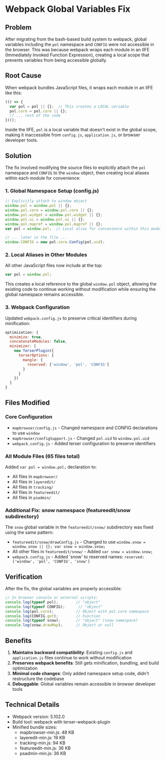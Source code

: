 # Webpack Global Variables Fix

## Problem

After migrating from the bash-based build system to webpack, global variables including the `pol` namespace and `CONFIG` were not accessible in the browser. This was because webpack wraps each module in an IIFE (Immediately Invoked Function Expression), creating a local scope that prevents variables from being accessible globally.

## Root Cause

When webpack bundles JavaScript files, it wraps each module in an IIFE like this:

```javascript
(() => {
  var pol = pol || {};  // This creates a LOCAL variable
  pol.core = pol.core || {};
  // ... rest of the code
})();
```

Inside the IIFE, `pol` is a local variable that doesn't exist in the global scope, making it inaccessible from `config.js`, `application.js`, or browser developer tools.

## Solution

The fix involved modifying the source files to explicitly attach the `pol` namespace and `CONFIG` to the `window` object, then creating local aliases within each module for convenience:

### 1. Global Namespace Setup (config.js)

```javascript
// Explicitly attach to window object
window.pol = window.pol || {};
window.pol.core = window.pol.core || {};
window.pol.widget = window.pol.widget || {};
window.pol.ui = window.pol.ui || {};
window.pol.mapref = window.pol.mapref || {};
var pol = window.pol;  // Local alias for convenience within this module

// ... later in the file ...
window.CONFIG = new pol.core.Config(pol.uid);
```

### 2. Local Aliases in Other Modules

All other JavaScript files now include at the top:

```javascript
var pol = window.pol;
```

This creates a local reference to the global `window.pol` object, allowing the existing code to continue working without modification while ensuring the global namespace remains accessible.

### 3. Webpack Configuration

Updated `webpack.config.js` to preserve critical identifiers during minification:

```javascript
optimization: {
  minimize: true,
  concatenateModules: false,
  minimizer: [
    new TerserPlugin({
      terserOptions: {
        mangle: {
          reserved: ['window', 'pol', 'CONFIG']
        }
      }
    })
  ]
}
```

## Files Modified

### Core Configuration
- `mapbrowser/config.js` - Changed namespace and CONFIG declarations to use `window`
- `mapbrowser/configSupport.js` - Changed `pol.uid` to `window.pol.uid`
- `webpack.config.js` - Added terser configuration to preserve identifiers

### All Module Files (65 files total)
Added `var pol = window.pol;` declaration to:
- All files in `mapbrowser/`
- All files in `layeredit/`
- All files in `tracking/`
- All files in `featureedit/`
- All files in `psadmin/`

### Additional Fix: snow namespace (featureedit/snow subdirectory)
The `snow` global variable in the `featureedit/snow/` subdirectory was fixed using the same pattern:
- `featureedit/snow/drawConfig.js` - Changed to use `window.snow = window.snow || {}; var snow = window.snow;`
- All other files in `featureedit/snow/` - Added `var snow = window.snow;`
- `webpack.config.js` - Added 'snow' to reserved names: `reserved: ['window', 'pol', 'CONFIG', 'snow']`

## Verification

After the fix, the global variables are properly accessible:

```javascript
// In browser console or external scripts:
console.log(typeof pol);        // "object"
console.log(typeof CONFIG);      // "object"
console.log(pol.core);          // Object with pol.core namespace
console.log(CONFIG.get);        // Function
console.log(typeof snow);       // "object" (snow namespace)
console.log(snow.drawMap);      // Object or null
```

## Benefits

1. **Maintains backward compatibility**: Existing `config.js` and `application.js` files continue to work without modification
2. **Preserves webpack benefits**: Still gets minification, bundling, and build optimization
3. **Minimal code changes**: Only added namespace setup code, didn't restructure the codebase
4. **Debuggable**: Global variables remain accessible in browser developer tools

## Technical Details

- Webpack version: 5.102.0
- Build tool: webpack with terser-webpack-plugin
- Minified bundle sizes:
  - mapbrowser-min.js: 48 KB
  - layeredit-min.js: 19 KB
  - tracking-min.js: 94 KB
  - featureedit-min.js: 36 KB
  - psadmin-min.js: 36 KB
